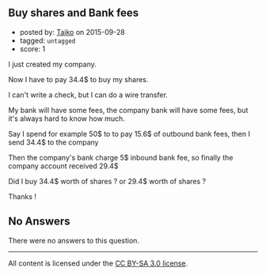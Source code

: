 ## Buy shares and Bank fees

- posted by: [Taiko](https://stackexchange.com/users/334941/taiko) on 2015-09-28
- tagged: `untagged`
- score: 1

I just created my company.

Now I have to pay 34.4$ to buy my shares.

I can't write a check, but I can do a wire transfer.

My bank will have some fees, the company bank will have some fees, but it's always hard to know how much.

Say I spend for example 50$ to to pay 15.6$ of outbound bank fees, then I send 34.4$ to the company

Then the company's bank charge 5$ inbound bank fee, so finally the company account received 29.4$

Did I buy 34.4$ worth of shares ? or 29.4$ worth of shares ?

Thanks !

## No Answers

There were no answers to this question.


---

All content is licensed under the [CC BY-SA 3.0 license](https://creativecommons.org/licenses/by-sa/3.0/).
